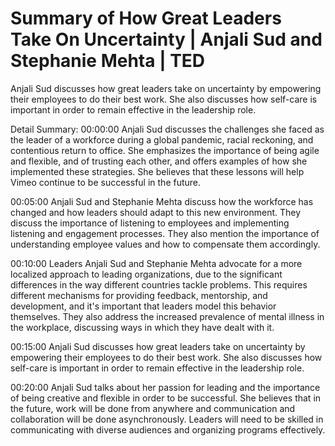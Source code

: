 # Summary of How Great Leaders Take On Uncertainty | Anjali Sud and Stephanie Mehta | TED

Anjali Sud discusses how great leaders take on uncertainty by empowering their employees to do their best work. She also discusses how self-care is important in order to remain effective in the leadership role.

Detail Summary: 
00:00:00
Anjali Sud discusses the challenges she faced as the leader of a workforce during a global pandemic, racial reckoning, and contentious return to office. She emphasizes the importance of being agile and flexible, and of trusting each other, and offers examples of how she implemented these strategies. She believes that these lessons will help Vimeo continue to be successful in the future.

00:05:00
Anjali Sud and Stephanie Mehta discuss how the workforce has changed and how leaders should adapt to this new environment. They discuss the importance of listening to employees and implementing listening and engagement processes. They also mention the importance of understanding employee values and how to compensate them accordingly.

00:10:00
Leaders Anjali Sud and Stephanie Mehta advocate for a more localized approach to leading organizations, due to the significant differences in the way different countries tackle problems. This requires different mechanisms for providing feedback, mentorship, and development, and it's important that leaders model this behavior themselves. They also address the increased prevalence of mental illness in the workplace, discussing ways in which they have dealt with it.

00:15:00
Anjali Sud discusses how great leaders take on uncertainty by empowering their employees to do their best work. She also discusses how self-care is important in order to remain effective in the leadership role.

00:20:00
Anjali Sud talks about her passion for leading and the importance of being creative and flexible in order to be successful. She believes that in the future, work will be done from anywhere and communication and collaboration will be done asynchronously. Leaders will need to be skilled in communicating with diverse audiences and organizing programs effectively.

